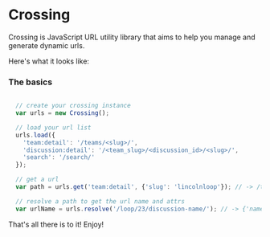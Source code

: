Crossing
========

Crossing is JavaScript URL utility library that aims to help you manage and generate dynamic urls.

Here's what it looks like:

### The basics

```javascript

  // create your crossing instance
  var urls = new Crossing();

  // load your url list
  urls.load({
    'team:detail': '/teams/<slug>/',
    'discussion:detail': '/<team_slug>/<discussion_id>/<slug>/',
    'search': '/search/'
  });

  // get a url
  var path = urls.get('team:detail', {'slug': 'lincolnloop'}); // -> /teams/lincolnloop/

  // resolve a path to get the url name and attrs
  var urlName = urls.resolve('/loop/23/discussion-name/'); // -> {'name': 'discussion:detail', 'kwargs': {'team_slug': 'loop', 'discussion_id': 23, 'slug': 'discussion-name'}}

```

That's all there is to it! Enjoy!
